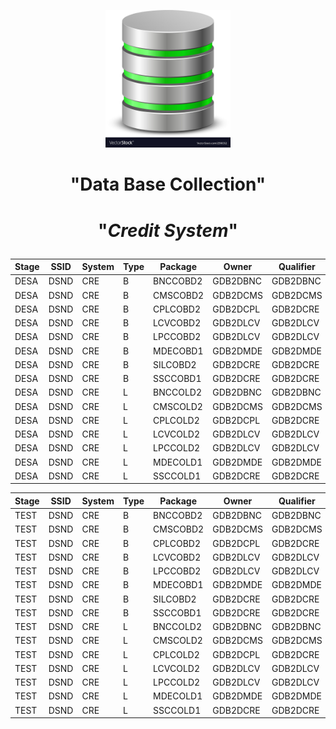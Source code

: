 <p align="center">
<img src="Data-base.jpg" width="200">
</p>

# <p align="center">"**Data Base Collection**"</p>

# <p align="center">"*Credit System*"</p>

| **Stage** | **SSID** | **System** | **Type**  | **Package** | **Owner**  | **Qualifier** | **VA**  | **Package** | **Owner** | **Qualifier** |
| --- | --- | --- | --- | --- | --- | --- | --- | --- | --- | --- |
| DESA	| DSND | CRE	|   B   | BNCCOBD2 | GDB2DBNC | GDB2DBNC | BIND | SOMBCOLD | GDB2COS | GDB2A01 |
| DESA	| DSND | CRE    |	B	| CMSCOBD2 | GDB2DCMS | GDB2DCMS | BIND | SOMBCOLD | GDB2COS | GDB2A01 |
| DESA	| DSND | CRE    |	B	| CPLCOBD2 | GDB2DCPL | GDB2DCRE | BIND | SOMBCOLD | GDB2COS | GDB2A01 |
| DESA	| DSND | CRE    |	B	| LCVCOBD2 | GDB2DLCV | GDB2DLCV | BIND | SOMBCOLD | GDB2COS | GDB2A01 |
| DESA	| DSND | CRE	|   B	| LPCCOBD2 | GDB2DLCV | GDB2DLCV | BIND | SOMBCOLD | GDB2COS | GDB2A01 |
| DESA	| DSND | CRE    |	B	| MDECOBD1 | GDB2DMDE | GDB2DMDE | BIND | SOMBCOLD | GDB2COS | GDB2A01 |
| DESA	| DSND | CRE    |	B	| SILCOBD2 | GDB2DCRE | GDB2DCRE | BIND | SOMBCOLD | GDB2COS | GDB2A01 |
| DESA	| DSND | CRE    |	B	| SSCCOBD1 | GDB2DCRE | GDB2DCRE | BIND | SOMBCOLD | GDB2COS | GDB2A01 |
| DESA	| DSND | CRE    |	L	| BNCCOLD2 | GDB2DBNC | GDB2DBNC | BIND | SOMCOLD  | GDB2COS | GDB2A01 |
| DESA	| DSND | CRE    |	L	| CMSCOLD2 | GDB2DCMS | GDB2DCMS | BIND | SOMCOLD  | GDB2COS | GDB2A01 | 
| DESA	| DSND | CRE    |	L	| CPLCOLD2 | GDB2DCPL | GDB2DCRE | BIND | SOMCOLD  | GDB2COS | GDB2A01 |
| DESA	| DSND | CRE   	|   L	| LCVCOLD2 | GDB2DLCV | GDB2DLCV | BIND | SOMCOLD  | GDB2COS | GDB2A01 |
| DESA	| DSND | CRE    |	L	| LPCCOLD2 | GDB2DLCV | GDB2DLCV | BIND | SOMCOLD  | GDB2COS | GDB2A01 |
| DESA	| DSND | CRE    |	L	| MDECOLD1 | GDB2DMDE | GDB2DMDE | BIND | SOMCOLD  | GDB2COS | GDB2A01 |
| DESA	| DSND | CRE    |	L	| SSCCOLD1 | GDB2DCRE | GDB2DCRE | BIND | SOMCOLD  | GDB2COS | GDB2A01 |

| **Stage** | **SSID** | **System** | **Type**  | **Package** | **Owner**  | **Qualifier** | **VA**  | **Package** | **Owner** | **Qualifier** |
| --- | --- | --- | --- | --- | --- | --- | --- | --- | --- | --- |
| TEST	| DSND | CRE	|   B   | BNCCOBD2 | GDB2DBNC | GDB2DBNC | BIND | SOMBCOLD | GDB2COS | GDB2A01 |
| TEST	| DSND | CRE    |	B	| CMSCOBD2 | GDB2DCMS | GDB2DCMS | BIND | SOMBCOLD | GDB2COS | GDB2A01 |
| TEST	| DSND | CRE    |	B	| CPLCOBD2 | GDB2DCPL | GDB2DCRE | BIND | SOMBCOLD | GDB2COS | GDB2A01 |
| TEST	| DSND | CRE    |	B	| LCVCOBD2 | GDB2DLCV | GDB2DLCV | BIND | SOMBCOLD | GDB2COS | GDB2A01 |
| TEST	| DSND | CRE	|   B	| LPCCOBD2 | GDB2DLCV | GDB2DLCV | BIND | SOMBCOLD | GDB2COS | GDB2A01 |
| TEST	| DSND | CRE    |	B	| MDECOBD1 | GDB2DMDE | GDB2DMDE | BIND | SOMBCOLD | GDB2COS | GDB2A01 |
| TEST	| DSND | CRE    |	B	| SILCOBD2 | GDB2DCRE | GDB2DCRE | BIND | SOMBCOLD | GDB2COS | GDB2A01 |
| TEST	| DSND | CRE    |	B	| SSCCOBD1 | GDB2DCRE | GDB2DCRE | BIND | SOMBCOLD | GDB2COS | GDB2A01 |
| TEST	| DSND | CRE    |	L	| BNCCOLD2 | GDB2DBNC | GDB2DBNC | BIND | SOMCOLD  | GDB2COS | GDB2A01 |
| TEST	| DSND | CRE    |	L	| CMSCOLD2 | GDB2DCMS | GDB2DCMS | BIND | SOMCOLD  | GDB2COS | GDB2A01 | 
| TEST	| DSND | CRE    |	L	| CPLCOLD2 | GDB2DCPL | GDB2DCRE | BIND | SOMCOLD  | GDB2COS | GDB2A01 |
| TEST	| DSND | CRE   	|   L	| LCVCOLD2 | GDB2DLCV | GDB2DLCV | BIND | SOMCOLD  | GDB2COS | GDB2A01 |
| TEST	| DSND | CRE    |	L	| LPCCOLD2 | GDB2DLCV | GDB2DLCV | BIND | SOMCOLD  | GDB2COS | GDB2A01 |
| TEST	| DSND | CRE    |	L	| MDECOLD1 | GDB2DMDE | GDB2DMDE | BIND | SOMCOLD  | GDB2COS | GDB2A01 |
| TEST	| DSND | CRE    |	L	| SSCCOLD1 | GDB2DCRE | GDB2DCRE | BIND | SOMCOLD  | GDB2COS | GDB2A01 |











